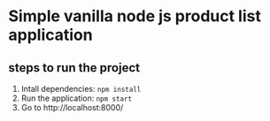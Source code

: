 # Simple vanilla node js product list application

## steps to run the project

1. Intall dependencies: `npm install`
2. Run the application: `npm start`
3. Go to http://localhost:8000/
